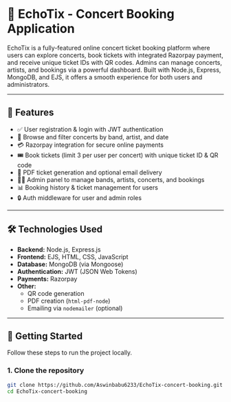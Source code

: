 # 🎫 EchoTix - Concert Booking Application

EchoTix is a fully-featured online concert ticket booking platform where users can explore concerts, book tickets with integrated Razorpay payment, and receive unique ticket IDs with QR codes. Admins can manage concerts, artists, and bookings via a powerful dashboard. Built with Node.js, Express, MongoDB, and EJS, it offers a smooth experience for both users and administrators.

---

## 📌 Features

- ✅ User registration & login with JWT authentication  
- 🎵 Browse and filter concerts by band, artist, and date  
- 💳 Razorpay integration for secure online payments  
- 🎟️ Book tickets (limit 3 per user per concert) with unique ticket ID & QR code  
- 📄 PDF ticket generation and optional email delivery  
- 🧑‍💻 Admin panel to manage bands, artists, concerts, and bookings  
- 📊 Booking history & ticket management for users  
- 🔒 Auth middleware for user and admin roles  

---

## 🛠️ Technologies Used

- **Backend:** Node.js, Express.js  
- **Frontend:** EJS, HTML, CSS, JavaScript  
- **Database:** MongoDB (via Mongoose)  
- **Authentication:** JWT (JSON Web Tokens)  
- **Payments:** Razorpay  
- **Other:**  
  - QR code generation  
  - PDF creation (`html-pdf-node`)  
  - Emailing via `nodemailer` (optional)  

---

## 🚀 Getting Started

Follow these steps to run the project locally.

### 1. Clone the repository

```bash
git clone https://github.com/Aswinbabu6233/EchoTix-concert-booking.git
cd EchoTix-concert-booking
